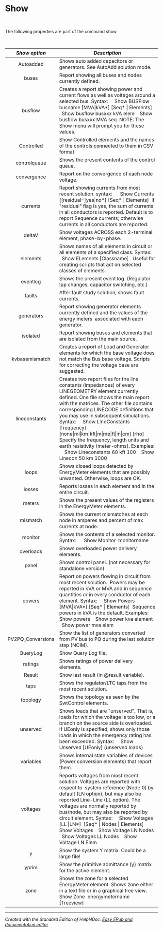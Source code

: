 # Show

&nbsp;

The following properties are part of the command show

&nbsp;

| *Show option* | *Description* |
| :---: | --- |
| Autoadded |  Shows auto added capacitors or generators. See AutoAdd solution mode.&nbsp; |
| buses |  Report showing all buses and nodes currently defined.&nbsp; |
| busflow |  Creates a report showing power and current flows as well as voltages around a selected bus. Syntax: &nbsp; &nbsp; Show BUSFlow busname \[MVA\|kVA\*\] \[Seq\* \| Elements\] &nbsp; &nbsp; Show busflow busxxx kVA elem&nbsp; &nbsp; Show busflow busxxx MVA seq&nbsp; NOTE: The Show menu will prompt you for these values.&nbsp; |
| Controlled |  Show Controlled elements and the names of the controls connected to them in CSV format.&nbsp; |
| controlqueue |  Shows the present contents of the control queue.&nbsp; |
| convergence |  Report on the convergence of each node voltage.&nbsp; |
| currents | Report showing currents from most recent solution. syntax:&nbsp; &nbsp; &nbsp; Show Currents&nbsp; \[\[residual=\]yes\|no\*\] \[Seq\* \| Elements\]&nbsp; If "residual" flag is yes, the sum of currents in all conductors is reported. Default is to report Sequence currents; otherwise currents in all conductors are reported. |
| deltaV |  Show voltages ACROSS each 2-terminal element, phase-by-phase. &nbsp; |
| elements |  Shows names of all elements in circuit or all elements of a specified class. Syntax:&nbsp; &nbsp; &nbsp; Show ELements \[Classname\] &nbsp; Useful for creating scripts that act on selected classes of elements. &nbsp; |
| eventlog |  Shows the present event log. (Regulator tap changes, capacitor switching, etc.)&nbsp; |
| faults |  After fault study solution, shows fault currents.&nbsp; |
| generators |  Report showing generator elements currently defined and the values of the energy meters&nbsp; associated with each generator.&nbsp; |
| isolated |  Report showing buses and elements that are isolated from the main source.&nbsp; |
| kvbasemismatch |  Creates a report of Load and Generator elements for which the base voltage does not match the Bus base voltage. Scripts for correcting the voltage base are suggested.&nbsp; |
| lineconstants |  Creates two report files for the line constants (impedances) of every LINEGEOMETRY element currently defined. One file shows the main report with the matrices. The other file contains corresponding LINECODE definitions that you may use in subsequent simulations.&nbsp; Syntax: &nbsp; &nbsp; Show LIneConstants \[frequency\] \[none\|mi\|km\|kft\|m\|me\|ft\|in\|cm\] \[rho\]&nbsp; Specify the frequency, length units and earth resistivity (meter-ohms). Examples: &nbsp; &nbsp; Show Lineconstants 60 kft 100&nbsp; &nbsp; Show Linecon 50 km 1000&nbsp; |
| loops |  Shows closed loops detected by EnergyMeter elements that are possibly unwanted. Otherwise, loops are OK.&nbsp; |
| losses |  Reports losses in each element and in the entire circuit.&nbsp; |
| meters |  Shows the present values of the registers in the EnergyMeter elements.&nbsp; |
| mismatch |  Shows the current mismatches at each node in amperes and percent of max currents at node.&nbsp; |
| monitor |  Shows the contents of a selected monitor. Syntax:&nbsp; &nbsp; &nbsp; Show Monitor&nbsp; monitorname&nbsp; |
| overloads |  Shows overloaded power delivery elements.&nbsp; |
| panel |  Shows control panel. (not necessary for standalone version)&nbsp; |
| powers | Report on powers flowing in circuit from most recent solution.&nbsp; Powers may be reported in kVA or MVA and in sequence quantities or in every conductor of each element. Syntax: &nbsp; &nbsp; Show Powers \[MVA\|kVA\*\] \[Seq\* \| Elements\]&nbsp; Sequence powers in kVA is the default. Examples: &nbsp; &nbsp; Show powers&nbsp; &nbsp; Show power kva element&nbsp; &nbsp; Show power mva elem&nbsp; |
| PV2PQ\_Conversions |  Show the list of generators converted from PV bus to PQ during the last solution step (NCIM).&nbsp; |
| QueryLog |  Show Query Log file. &nbsp; |
| ratings |  Shows ratings of power delivery elements.&nbsp; |
| Result |  Show last result (in @result variable).&nbsp; |
| taps |  Shows the regulator/LTC taps from the most recent solution.&nbsp; |
| topology |  Shows the topology as seen by the SwtControl elements.&nbsp; |
| unserved |  Shows loads that are "unserved". That is, loads for which the voltage is too low, or a branch on the source side is overloaded. If UEonly is specified, shows only those loads in which the emergency rating has been exceeded. Syntax: &nbsp; &nbsp; Show Unserved \[UEonly\] (unserved loads)&nbsp; |
| variables |  Shows internal state variables of devices (Power conversion elements) that report them.&nbsp; |
| voltages |  Reports voltages from most recent solution. Voltages are reported with respect to&nbsp; system reference (Node 0) by default (LN option), but may also be reported Line-Line (LL option). The voltages are normally reported by bus/node, but may also be reported by circuit element. Syntax: &nbsp; &nbsp; Show Voltages \[LL \|LN\*\]&nbsp; \[Seq\* \| Nodes \| Elements\] &nbsp; &nbsp; Show Voltages&nbsp; &nbsp; Show Voltage LN Nodes&nbsp; &nbsp; Show Voltages LL Nodes&nbsp; &nbsp; Show Voltage LN Elem&nbsp; |
| y |  Show the system Y matrix. Could be a large file\!&nbsp; |
| yprim |  Show the primitive admittance (y) matrix for the active element.&nbsp; |
| zone |  Shows the zone for a selected EnergyMeter element. Shows zone either in a text file or in a graphical tree view. &nbsp; &nbsp; Show Zone&nbsp; energymetername \[Treeview\]&nbsp; |



***
_Created with the Standard Edition of HelpNDoc: [Easy EPub and documentation editor](<https://www.helpndoc.com>)_
